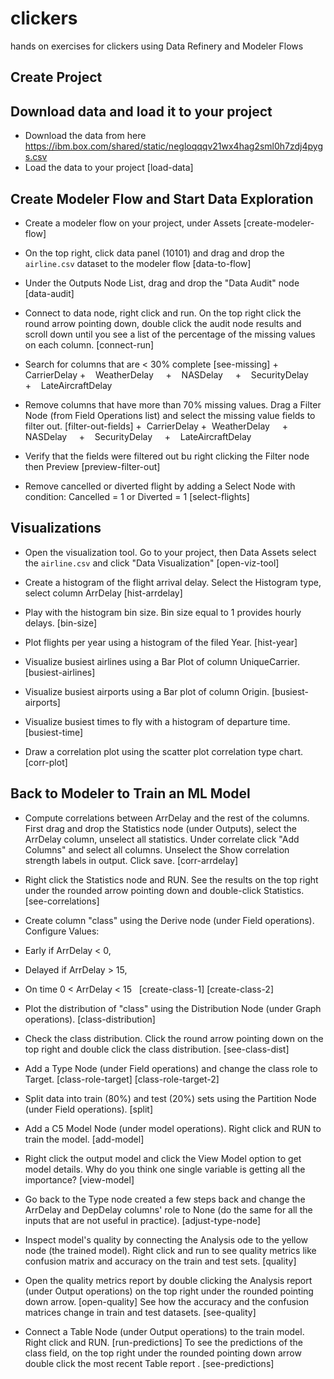 # clickers
hands on exercises for clickers using Data Refinery and Modeler Flows

## Create Project


## Download data and load it to your project


+ Download the data from here https://ibm.box.com/shared/static/negloqqqv21wx4hag2sml0h7zdj4pygs.csv
+ Load the data to your project [load-data]


## Create Modeler Flow and Start Data Exploration 


+ Create a modeler flow on your project, under Assets [create-modeler-flow]


+ On the top right, click data panel (10101) and drag and drop the `airline.csv` dataset to the modeler flow [data-to-flow]


+ Under the Outputs Node List, drag and drop the "Data Audit" node [data-audit]


+ Connect to data node, right click and run. On the top right click the round arrow pointing down, double click the audit node results and scroll down until you see a list of the percentage of the missing values on each column. [connect-run]


+ Search for columns that are < 30% complete [see-missing]
+    CarrierDelay
+    WeatherDelay    
+    NASDelay    
+    SecurityDelay    
+    LateAircraftDelay


+ Remove columns that have more than 70% missing values. Drag a Filter Node (from Field Operations list) and select the missing value fields to filter out. [filter-out-fields]
+  CarrierDelay
+  WeatherDelay    
+   NASDelay    
+    SecurityDelay    
+    LateAircraftDelay


+ Verify that the fields were filtered out bu right clicking the Filter node then Preview [preview-filter-out]


+ Remove cancelled or diverted flight by adding a Select Node with condition: Cancelled = 1 or Diverted = 1 [select-flights]


## Visualizations


+ Open the visualization tool. Go to your project, then Data Assets select the `airline.csv` and click "Data Visualization" [open-viz-tool]


+ Create a histogram of the flight arrival delay. Select the Histogram type, select column ArrDelay [hist-arrdelay]


+ Play with the histogram bin size. Bin size equal to 1 provides hourly delays. [bin-size]


+ Plot flights per year using a histogram of the filed Year. [hist-year]


+ Visualize busiest airlines using a Bar Plot of column UniqueCarrier. [busiest-airlines]


+ Visualize busiest airports using a Bar plot of column Origin. [busiest-airports]


+ Visualize busiest times to fly with a histogram of departure time. [busiest-time]


+ Draw a correlation plot using the scatter plot correlation type chart. [corr-plot]


## Back to Modeler to Train an ML Model


+ Compute correlations between ArrDelay and the rest of the columns. First drag and drop the Statistics node (under Outputs), select the ArrDelay column, unselect all statistics. Under correlate click "Add Columns" and select all columns. Unselect the Show correlation strength labels in output. Click save. [corr-arrdelay]


+ Right click the Statistics node and RUN. See the results on the top right under the rounded arrow pointing down and double-click Statistics. [see-correlations]


+ Create column "class" using the Derive node (under Field operations). Configure Values:
+ Early if ArrDelay < 0, 
+ Delayed if ArrDelay > 15,
+ On time 0 < ArrDelay < 15   [create-class-1] [create-class-2]


+ Plot the distribution of "class" using the Distribution Node (under Graph operations). [class-distribution]


+ Check the class distribution. Click the round arrow pointing down on the top right and double click the class distribution. [see-class-dist]


+ Add a Type Node (under Field operations) and change the class role to Target. [class-role-target] [class-role-target-2]


+ Split data into train (80%) and test (20%) sets using the Partition Node (under Field operations). [split]


+ Add a C5 Model Node (under model operations). Right click and RUN to train the model. [add-model]


+ Right click the output model and click the View Model option to get model details. Why do you think one single variable is getting all the importance? [view-model]


+ Go back to the Type node created a few steps back and change the ArrDelay and DepDelay columns' role to None (do the same for all the inputs that are not useful in practice). [adjust-type-node]


+ Inspect model's quality by connecting the Analysis ode to the yellow node (the trained model). Right click and run to see quality metrics like confusion matrix and accuracy on the train and test sets. [quality]


+ Open the quality metrics report by double clicking the Analysis report (under Output operations) on the top right under the rounded pointing down arrow. [open-quality] See how the accuracy and the confusion matrices change in train and test datasets. [see-quality]


+ Connect a Table Node (under Output operations) to the train model. Right click and RUN. [run-predictions] To see the predictions of the class field, on the top right under the rounded pointing down arrow double click the most recent Table report . [see-predictions]

